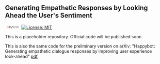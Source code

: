## Generating Empathetic Responses by Looking Ahead the User's Sentiment

<img src="img/pytorch-logo-dark.png" width="10%"> [![License: MIT](https://img.shields.io/badge/License-MIT-yellow.svg)](https://opensource.org/licenses/MIT) 

This is a placeholder repository. Official code will be published soon.

This is also the same code for the preliminary version on arXiv:
"Happybot: Generating empathetic dialogue responses by improving user experience look-ahead" [pdf](https://arxiv.org/pdf/1906.08487.pdf)
